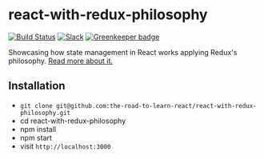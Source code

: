 # react-with-redux-philosophy

[![Build Status](https://travis-ci.org/the-road-to-learn-react/react-with-redux-philosophy.svg?branch=master)](https://travis-ci.org/the-road-to-learn-react/react-with-redux-philosophy) [![Slack](https://slack-the-road-to-learn-react.wieruch.com/badge.svg)](https://slack-the-road-to-learn-react.wieruch.com/) [![Greenkeeper badge](https://badges.greenkeeper.io/the-road-to-learn-react/react-with-redux-philosophy.svg)](https://greenkeeper.io/)

Showcasing how state management in React works applying Redux's philosophy. [Read more about it.](https://www.robinwieruch.de/react-state-usereducer-usestate-usecontext)

## Installation

* `git clone git@github.com:the-road-to-learn-react/react-with-redux-philosophy.git`
* cd react-with-redux-philosophy
* npm install
* npm start
* visit `http://localhost:3000`

